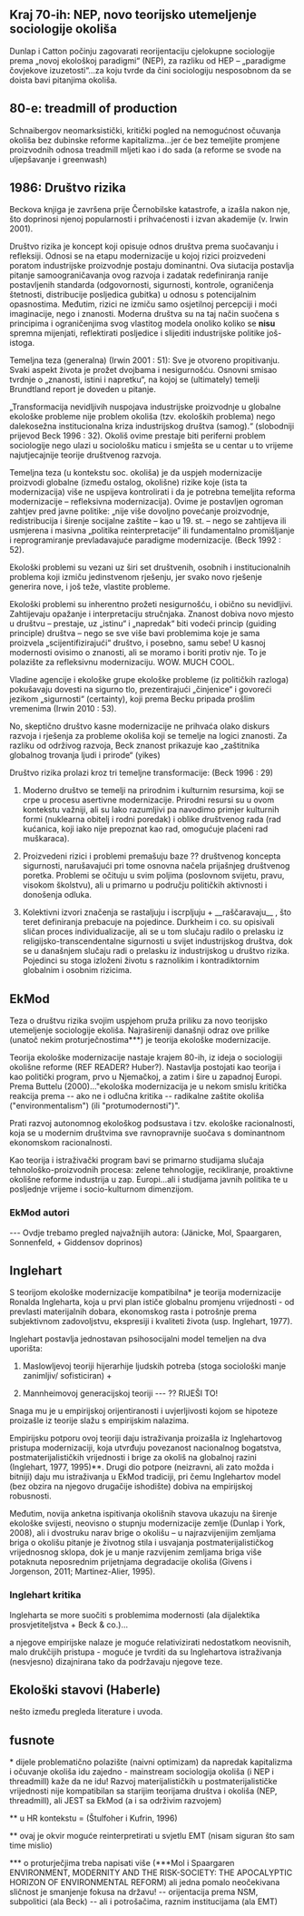 Kraj 70-ih: NEP, novo teorijsko utemeljenje sociologije okoliša
---------------------------------------------------------------

Dunlap i Catton počinju zagovarati reorijentaciju cjelokupne sociologije prema „novoj ekološkoj paradigmi“ (NEP), za razliku od HEP – „paradigme čovjekove izuzetosti“…za koju tvrde da čini sociologiju nesposobnom da se doista bavi pitanjima okoliša.

80-e: treadmill of production
-----------------------------

Schnaibergov neomarksistički, kritički pogled na nemogućnost očuvanja okoliša bez dubinske reforme kapitalizma…jer će bez temeljite promjene proizvodnih odnosa treadmill mljeti kao i do sada (a reforme se svode na uljepšavanje i greenwash)

1986: Društvo rizika
--------------------

Beckova knjiga je završena prije Černobilske katastrofe, a izašla nakon nje, što doprinosi njenoj popularnosti i prihvaćenosti i izvan akademije (v. Irwin 2001).

Društvo rizika je koncept koji opisuje odnos društva prema suočavanju i refleksiji. Odnosi se na etapu modernizacije u kojoj rizici proizvedeni poratom industrijske proizvodnje postaju dominantni. Ova siutacija postavlja pitanje samoograničavanja ovog razvoja i zadatak redefiniranja ranije postavljenih standarda (odgovornosti, sigurnosti, kontrole, ograničenja štetnosti, distribucije posljedica gubitka) u odnosu s potencijalnim opasnostima. Međutim, rizici ne izmiču samo osjetilnoj percepciji i moći imaginacije, nego i znanosti. Moderna društva su na taj način suočena s principima i ograničenjima svog vlastitog modela onoliko koliko se **nisu** spremna mijenjati, reflektirati posljedice i slijediti industrijske politike još-istoga.

Temeljna teza (generalna) (Irwin 2001 : 51): Sve je otvoreno propitivanju. Svaki aspekt života je prožet dvojbama i nesigurnošću. Osnovni smisao tvrdnje o „znanosti, istini i napretku“, na kojoj se (ultimately) temelji Brundtland report je doveden u pitanje.

„Transformacija nevidljivih nuspojava industrijske proizvodnje u globalne ekološke probleme nije problem okoliša (tzv. ekoloških problema) nego dalekosežna institucionalna kriza industrijskog društva (samog).“ (slobodniji prijevod Beck 1996 : 32). Okoliš ovime prestaje biti periferni problem sociologije nego ulazi u sociološku maticu i smješta se u centar u to vrijeme najutjecajnije teorije društvenog razvoja.

Temeljna teza (u kontekstu soc. okoliša) je da uspjeh modernizacije proizvodi globalne (između ostalog, okolišne) rizike koje (ista ta modernizacija) više ne uspijeva kontrolirati i da je potrebna temeljita reforma modernizacije – refleksivna modernizacija). Ovime je postavljen ogroman zahtjev pred javne politike: „nije više dovoljno povećanje proizvodnje, redistribucija i širenje socijalne zaštite – kao u 19. st. – nego se zahtijeva ili usmjerena i masivna „politika reinterpretacije“ ili fundamentalno promišljanje i reprogramiranje prevladavajuće paradigme modernizacije. (Beck 1992 : 52).

Ekološki problemi su vezani uz širi set društvenih, osobnih i institucionalnih problema koji izmiču jedinstvenom rješenju, jer svako novo rješenje generira nove, i još teže, vlastite probleme.

Ekološki problemi su inherentno prožeti nesigurnošću, i obično su nevidljivi. Zahtijevaju opažanje i interpretaciju stručnjaka. Znanost dobiva novo mjesto u društvu – prestaje, uz „istinu“ i „napredak“ biti vodeći princip (guiding principle) društva – nego se sve više bavi problemima koje je sama proizvela „scijentifizirajući“ društvo, i posebno, samu sebe! U kasnoj modernosti ovisimo o znanosti, ali se moramo i boriti protiv nje. To je polazište za refleksivnu modernizaciju. WOW. MUCH COOL.

Vladine agencije i ekološke grupe ekološke probleme (iz političkih razloga) pokušavaju dovesti na sigurno tlo, prezentirajući „činjenice“ i govoreći jezikom „sigurnosti“ (certainty), koji prema Becku pripada prošlim vremenima (Irwin 2010 : 53).

No, skeptično društvo kasne modernizacije ne prihvaća olako diskurs razvoja i rješenja za probleme okoliša koji se temelje na logici znanosti. Za razliku od održivog razvoja, Beck znanost prikazuje kao „zaštitnika globalnog trovanja ljudi i prirode“ (yikes)

Društvo rizika prolazi kroz tri temeljne transformacije: (Beck 1996 : 29)

1.  Moderno društvo se temelji na prirodnim i kulturnim resursima, koji se crpe u procesu asertivne modernizacije. Prirodni resursi su u ovom kontekstu važniji, ali su lako razumljivi pa navodimo primjer kulturnih formi (nuklearna obitelj i rodni poredak) i oblike društvenog rada (rad kućanica, koji iako nije prepoznat kao rad, omogućuje plaćeni rad muškaraca).

2.  Proizvedeni rizici i problemi premašuju baze ?? društvenog koncepta sigurnosti, narušavajući pri tome osnovna načela prijašnjeg društvenog poretka. Problemi se očituju u svim poljima (poslovnom svijetu, pravu, visokom školstvu), ali u primarno u području političkih aktivnosti i donošenja odluka.

3.  Kolektivni izvori značenja se rastaljuju i iscrpljuju + \_\_raščaravaju\_\_ , što teret definiranja prebacuje na pojedince. Durkheim i co. su opisivali sličan proces individualizacije, ali se u tom slučaju radilo o prelasku iz religijsko-transcendentalne sigurnosti u svijet industrijskog društva, dok se u današnjem slučaju radi o prelasku iz industrijskog u društvo rizika. Pojedinci su stoga izloženi životu s raznolikim i kontradiktornim globalnim i osobnim rizicima.

EkMod
-----

Teza o društvu rizika svojim uspjehom pruža priliku za novo teorijsko utemeljenje sociologije ekoliša. Najrašireniji današnji odraz ove prilike (unatoč nekim proturječnostima\*\*\*) je teorija ekološke modernizacije.

Teorija ekološke modernizacije nastaje krajem 80-ih, iz ideja o sociologiji okolišne reforme (REF READER? Huber?). Nastavlja postojati kao teorija i kao politički program, prvo u Njemačkoj, a zatim i šire u zapadnoj Europi. Prema Buttelu (2000)..."ekološka modernizacija je u nekom smislu kritička reakcija prema -- ako ne i odlučna kritika -- radikalne zaštite okoliša ("environmentalism") (ili "protumodernosti")".

Prati razvoj autonomnog ekološkog podsustava i tzv. ekološke racionalnosti, koja se u modernim društvima sve ravnopravnije suočava s dominantnom ekonomskom racionalnosti.

Kao teorija i istraživački program bavi se primarno studijama slučaja tehnološko-proizvodnih procesa: zelene tehnologije, recikliranje, proaktivne okolišne reforme industrija u zap. Europi…ali i studijama javnih politika te u posljednje vrijeme i socio-kulturnom dimenzijom.

### EkMod autori

--- Ovdje trebamo pregled najvažnijih autora: (Jänicke, Mol, Spaargaren, Sonnenfeld, + Giddensov doprinos)

Inglehart
---------

S teorijom ekološke modernizacije kompatibilna\* je teorija modernizacije Ronalda Ingleharta, koja u prvi plan ističe globalnu promjenu vrijednosti - od prevlasti materijalnih dobara, ekonomskog rasta i potrošnje prema subjektivnom zadovoljstvu, ekspresiji i kvaliteti života (usp. Inglehart, 1977).

Inglehart postavlja jednostavan psihosocijalni model temeljen na dva uporišta:

1.  Maslowljevoj teoriji hijerarhije ljudskih potreba (stoga sociološki manje zanimljiv/ sofisticiran) +

2.  Mannheimovoj generacijskoj teoriji --- ?? RIJEŠI TO!

Snaga mu je u empirijskoj orijentiranosti i uvjerljivosti kojom se hipoteze proizašle iz teorije slažu s empirijskim nalazima.

Empirijsku potporu ovoj teoriji daju istraživanja proizašla iz Inglehartovog pristupa modernizaciji, koja utvrđuju povezanost nacionalnog bogatstva, postmaterijalističkih vrijednosti i brige za okoliš na globalnoj razini (Inglehart, 1977, 1995)\*\*. Drugi dio potpore (neizravni, ali zato možda i bitniji) daju mu istraživanja u EkMod tradiciji, pri čemu Inglehartov model (bez obzira na njegovo drugačije ishodište) dobiva na empirijskoj robusnosti.

Međutim, novija anketna ispitivanja okolišnih stavova ukazuju na širenje ekološke svijesti, neovisno o stupnju modernizacije zemlje (Dunlap i York, 2008), ali i dvostruku narav brige o okolišu – u najrazvijenijim zemljama briga o okolišu pitanje je životnog stila i usvajanja postmaterijalističkog vrijednosnog sklopa, dok je u manje razvijenim zemljama briga više potaknuta neposrednim prijetnjama degradacije okoliša (Givens i Jorgenson, 2011; Martinez-Alier, 1995).

### Inglehart kritika

Ingleharta se more suočiti s problemima modernosti (ala dijalektika prosvjetiteljstva + Beck & co.)...

a njegove empirijske nalaze je moguće relativizirati nedostatkom neovisnih, malo drukčijih pristupa - moguće je tvrditi da su Inglehartova istraživanja (nesvjesno) dizajnirana tako da podržavaju njegove teze.

Ekološki stavovi (Haberle)
--------------------------

nešto između pregleda literature i uvoda.

fusnote
-------

\* dijele problematično polazište (naivni optimizam) da napredak kapitalizma i očuvanje okoliša idu zajedno - mainstream sociologija okoliša (i NEP i threadmill) kaže da ne idu! Razvoj materijalističkih u postmaterijalističke vrijednosti nije kompatibilan sa starijim teorijama društva i okoliša (NEP, threadmill), ali JEST sa EkMod (a i sa održivim razvojem)

\*\* u HR kontekstu = (Štulfoher i Kufrin, 1996)

\*\* ovaj je okvir moguće reinterpretirati u svjetlu EMT (nisam siguran što sam time mislio)

\*\*\* o proturječjima treba napisati više (\*\*\*Mol i Spaargaren ENVIRONMENT, MODERNITY AND THE RISK-SOCIETY: THE APOCALYPTIC HORIZON OF ENVIRONMENTAL REFORM) ali jedna pomalo neočekivana sličnost je smanjenje fokusa na državu! -- orijentacija prema NSM, subpolitici (ala Beck) -- ali i potrošačima, raznim institucijama (ala EMT)
